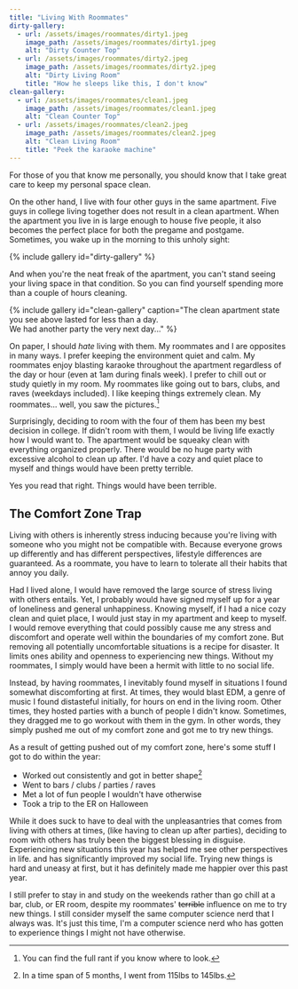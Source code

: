 ```yaml
---
title: "Living With Roommates"
dirty-gallery:
  - url: /assets/images/roommates/dirty1.jpeg
    image_path: /assets/images/roommates/dirty1.jpeg
    alt: "Dirty Counter Top"
  - url: /assets/images/roommates/dirty2.jpeg
    image_path: /assets/images/roommates/dirty2.jpeg
    alt: "Dirty Living Room"
    title: "How he sleeps like this, I don't know"
clean-gallery:
  - url: /assets/images/roommates/clean1.jpeg
    image_path: /assets/images/roommates/clean1.jpeg
    alt: "Clean Counter Top"
  - url: /assets/images/roommates/clean2.jpeg
    image_path: /assets/images/roommates/clean2.jpeg
    alt: "Clean Living Room"
    title: "Peek the karaoke machine"
---
```


For those of you that know me personally, you should know that
I take great care to keep my personal space clean.

On the other hand, I live with four other guys in the same apartment.
Five guys in college living together does not result in a clean apartment.
When the apartment you live in is large enough to house five people,
it also becomes the perfect place for both the pregame and postgame.
Sometimes, you wake up in the morning to this unholy sight:

{% include gallery id="dirty-gallery" %}

And when you're the neat freak of the apartment, you can't stand
seeing your living space in that condition. So you can find yourself
spending more than a couple of hours cleaning.

{% include gallery id="clean-gallery"
caption="The clean apartment state you see above lasted for less than a day.<br>
We had another party the very next day..." %}

On paper, I should *hate* living with them.
My roommates and I are opposites in many ways.
I prefer keeping the environment quiet and calm. My roommates enjoy
blasting karaoke throughout the apartment regardless of the day or hour
(even at 1am during finals week).
I prefer to chill out or study quietly in my room.
My roommates like going out to bars, clubs, and raves (weekdays included).
I like keeping things extremely clean.
My roommates... well, you saw the pictures.[^1]

Surprisingly, deciding to room with the four of them
has been my best decision in college.
If didn't room with them, I would be living life exactly how I would want to.
The apartment would be squeaky clean with everything organized properly.
There would be no huge party with excessive alcohol to clean up after.
I'd have a cozy and quiet place to myself
and things would have been pretty terrible.

Yes you read that right. Things would have been terrible.

## The Comfort Zone Trap

Living with others is inherently stress inducing because
you're living with someone who you might not be compatible with.
Because everyone grows up differently and has
different perspectives, lifestyle differences are
guaranteed. As a roommate, you have to learn to tolerate
all their habits that annoy you daily.

Had I lived alone, I would have removed the
large source of stress living with others entails.
Yet, I probably would have signed myself up
for a year of loneliness and general unhappiness.
Knowing myself, if I had a nice cozy clean and quiet place,
I would just stay in my apartment and keep to myself.
I would remove everything that could possibly cause me any stress
and discomfort and operate well within the boundaries of my comfort zone.
But removing all potentially uncomfortable situations is a recipe
for disaster. It limits ones ability and openness to experiencing new things.
Without my roommates, I simply would have been a hermit with little to no social life.

Instead, by having roommates, I inevitably found myself
in situations I found somewhat discomforting at first.
At times, they would blast EDM, a genre of music I found distasteful
initially, for hours on end in the living room. Other times, they
hosted parties with a bunch of people I didn't know.
Sometimes, they dragged me to go workout with them in the gym.
In other words, they simply pushed me out of my comfort zone and got me
to try new things.

As a result of getting pushed out of my comfort zone,
here's some stuff I got to do within the year:
- Worked out consistently and got in better shape[^2]
- Went to bars / clubs / parties / raves
- Met a lot of fun people I wouldn't have otherwise
- Took a trip to the ER on Halloween

While it does suck to have to deal with the unpleasantries that comes
from living with others at times, (like having to clean up after parties),
deciding to room with others has truly been the biggest blessing in disguise.
Experiencing new situations this year has helped me see other perspectives in life.
and has significantly improved my social life. Trying new things is hard
and uneasy at first, but it has definitely made me happier over this past year.

I still prefer to stay in and study on the weekends rather
than go chill at a bar, club, or ER room, despite my roommates'
~~terrible~~ influence on me to try new things.
I still consider myself the same computer science nerd that I always was.
It's just this time, I'm a computer science nerd who has
gotten to experience things I might not have otherwise.

[^1]: You can find the full rant if you know where to look.

[^2]: In a time span of 5 months, I went from 115lbs to 145lbs.

<!--
Ok, well if you dug this far, then you'll get the full rant

Pre rant notice:
These are only the negatives, and humans love focusing
on the negatives and forgetting about the positives. I do get fucking
annoyed sometimes, but I never forget about the positives.
Like I said before, I absolutely love
my roommates, and love living with them and would make the same
decision living with them with no hesitation.
That said, no matter what, I have to live alone after I graduate LOL
Living with 4 other roommates is a one and done for me xd

Back to the rant:
Ok, I swear these are all things I notice, but I NEVER actually
rage or get too hung up on it for too long.
My view is that we just have very different standards,
and sometimes it is just me being nit picky.
Some habits are really annoying (like the moldy fridge food)
but ultimately don't matter in the grand scheme of things and definitely
don't warrant a blowup.

Like I said before, we're all unique individuals with extremely different
perspectives who grew up separately with a bunch of varying backgrounds.
It's unreasonable to expect anyone to adapt to my living
standards just because I find it annoying. I've just come to accept
that we all have different perspectives and practices.

And besides, these are all from my perspective. I'm sure some of my
roommates find some of my habits annoying af. Though I can't imagine
what obviously :P

Anyways, here's the rant, guys are gross:

- The forks/spoons often times have hardened chunks of food still stuck on
  from not careful washing. I usually keep one spoon that I washed myself
  in my room so I don't have to look through the dishwasher to find a clean one.
  Sometimes it's a lottery I swear LOL, gross I know
- Usually I'm the only one who ever takes out the trash, otherwise there's
  usually a mini game of how high the shared trash can go before I take it out
  Eventually it gets so bad that when I try to take the trash out, there's
  always some trash that falls when you try to remove the trash can lid.
  Don't even get me started on the smell too..
- I'm pretty sure our apartment would've caught fire by now because
  I'm one of the only one who takes the lint out of the dryer
- This one actually makes me feel a little upset, but sometimes when I give up
  and don't clean, a MUTUAL FRIEND WHO DOESN'T LIVE AT THE APARTMENT,
  comes over and CLEANS UP FOR US like ?????? bruh.... I always
  feel so embarrassed from the laziness sometimes
- My roommate never cleans his bathroom. His toothbrush is like crusted over
  to the point where even he doesn't use it. He has the red rings of bacteria
  in his sink, toilet, and shower.
  You know who you are. If you're reading this,
  most of our friends roast you about this... <3
- People leave trash on the counter top ALL the time and don't clean
  up after themselves. They'll leave takeout containers out even after
  eating all the food.... Like ????, why not toss it out once you finish
  Instead, I'll go through and clean the counter top once it gets bad
  Gum wrappers, empty milk cartons, empty containers, plastic bags, empty
  soda cans, used silverware, you name it, it's been left out on counter
  for someone else (usually me) to clean.
- No one sweeps / swiffers the place apart from me. To put this in perspective
  we ordered 2 karaoke machines before we even ordered a broom!?
  The prioritization actually has me dead. Partying is #1
- There's always something in the fridge that's gonna go moldy. I'm
  of the type that knows exactly what I have in the fridge. But my roommates
  will leave leftovers and forget about it
  Usually once opening the fridge starts getting gag inducing,
  I'll go through and toss the moldy offender... so bad LOL
- There's always dishes in the sink that no one wants to wash. Eventually
  I cave and just do it when it gets bad smh
- Having to clean up after a party by yourself is ass.
- Having to put in earplugs to try to sleep despite karaoke
  echoing throughout the apartment during finals week is pretty tilting.
-->
